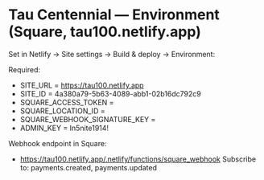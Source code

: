 # Tau Centennial — Environment (Square, tau100.netlify.app)

Set in Netlify → Site settings → Build & deploy → Environment:

Required:

- SITE_URL = https://tau100.netlify.app
- SITE_ID = 4a380a79-5b63-4089-abb1-02b16dc792c9
- SQUARE_ACCESS_TOKEN = <Square access token>
- SQUARE_LOCATION_ID = <Square location ID>
- SQUARE_WEBHOOK_SIGNATURE_KEY = <Square webhook signature key>
- ADMIN_KEY = In5nite1914!

Webhook endpoint in Square:

- https://tau100.netlify.app/.netlify/functions/square_webhook
  Subscribe to: payments.created, payments.updated
